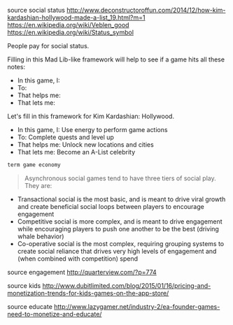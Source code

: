 
source social status
  http://www.deconstructoroffun.com/2014/12/how-kim-kardashian-hollywood-made-a-list_19.html?m=1
  https://en.wikipedia.org/wiki/Veblen_good
  https://en.wikipedia.org/wiki/Status_symbol

People pay for social status.

Filling in this Mad Lib-like framework will help to see if a game hits all these notes:

- In this game, I: <Core Loop>
- To: <Short-Term Progression>
- That helps me: <Medium-Term Goals>
- That lets me: <Aspiration>

Let's fill in this framework for Kim Kardashian: Hollywood.

- In this game, I: Use energy to perform game actions
- To: Complete quests and level up
- That helps me: Unlock new locations and cities
- That lets me: Become an A-List celebrity

```coffee
term game economy
```

> Asynchronous social games tend to have three tiers of social play. They are: 
- Transactional social is the most basic, and is meant to drive viral growth and create beneficial social loops between players to encourage engagement
- Competitive social is more complex, and is meant to drive engagement while encouraging players to push one another to be the best (driving whale behavior)
- Co-operative social is the most complex, requiring grouping systems to create social reliance that drives very high levels of engagement and (when combined with competition) spend

source engagement
  http://quarterview.com/?p=774

source kids
  http://www.dubitlimited.com/blog/2015/01/16/pricing-and-monetization-trends-for-kids-games-on-the-app-store/

source educate
  http://www.lazygamer.net/industry-2/ea-founder-games-need-to-monetize-and-educate/
